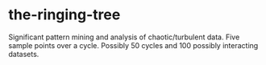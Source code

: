 # the-ringing-tree

Significant pattern mining and analysis of chaotic/turbulent data.
Five sample points over a cycle. Possibly 50 cycles and 100 possibly interacting datasets.

